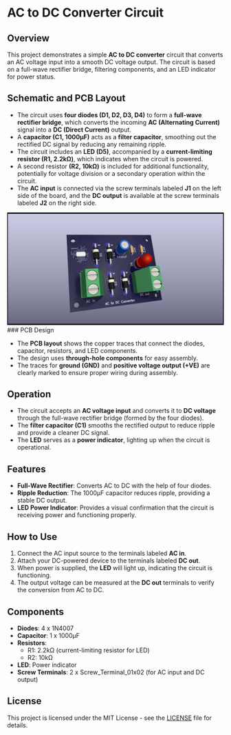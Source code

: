 
# AC to DC Converter Circuit

## Overview

This project demonstrates a simple **AC to DC converter** circuit that converts an AC voltage input into a smooth DC voltage output. The circuit is based on a full-wave rectifier bridge, filtering components, and an LED indicator for power status.

## Schematic and PCB Layout

- The circuit uses **four diodes (D1, D2, D3, D4)** to form a **full-wave rectifier bridge**, which converts the incoming **AC (Alternating Current)** signal into a **DC (Direct Current)** output.
- A **capacitor (C1, 1000µF)** acts as a **filter capacitor**, smoothing out the rectified DC signal by reducing any remaining ripple.
- The circuit includes an **LED (D5)**, accompanied by a **current-limiting resistor (R1, 2.2kΩ)**, which indicates when the circuit is powered.
- A second resistor **(R2, 10kΩ)** is included for additional functionality, potentially for voltage division or a secondary operation within the circuit.
- The **AC input** is connected via the screw terminals labeled **J1** on the left side of the board, and the **DC output** is available at the screw terminals labeled **J2** on the right side.
<img src = "/images/PCB design.png">
### PCB Design

- The **PCB layout** shows the copper traces that connect the diodes, capacitor, resistors, and LED components.
- The design uses **through-hole components** for easy assembly.
- The traces for **ground (GND)** and **positive voltage output (+VE)** are clearly marked to ensure proper wiring during assembly.

## Operation

- The circuit accepts an **AC voltage input** and converts it to **DC voltage** through the full-wave rectifier bridge (formed by the four diodes).
- The **filter capacitor (C1)** smooths the rectified output to reduce ripple and provide a cleaner DC signal.
- The **LED** serves as a **power indicator**, lighting up when the circuit is operational.

## Features

- **Full-Wave Rectifier**: Converts AC to DC with the help of four diodes.
- **Ripple Reduction**: The 1000µF capacitor reduces ripple, providing a stable DC output.
- **LED Power Indicator**: Provides a visual confirmation that the circuit is receiving power and functioning properly.

## How to Use

1. Connect the AC input source to the terminals labeled **AC in**.
2. Attach your DC-powered device to the terminals labeled **DC out**.
3. When power is supplied, the **LED** will light up, indicating the circuit is functioning.
4. The output voltage can be measured at the **DC out** terminals to verify the conversion from AC to DC.

## Components

- **Diodes**: 4 x 1N4007
- **Capacitor**: 1 x 1000µF
- **Resistors**:
  - R1: 2.2kΩ (current-limiting resistor for LED)
  - R2: 10kΩ
- **LED**: Power indicator
- **Screw Terminals**: 2 x Screw_Terminal_01x02 (for AC input and DC output)

## License

This project is licensed under the MIT License - see the [LICENSE](LICENSE) file for details.
